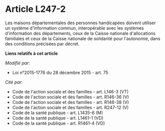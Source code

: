 # Article L247-2

Les maisons départementales des personnes handicapées doivent utiliser un système d'information commun, interopérable avec
les systèmes d'information des départements, ceux de la Caisse nationale d'allocations familiales et ceux de la Caisse
nationale de solidarité pour l'autonomie, dans des conditions précisées par décret.

**Liens relatifs à cet article**

_Modifié par_:

  - Loi n°2015-1776 du 28 décembre 2015 - art. 75

_Cité par_:

  - Code de l'action sociale et des familles - art. L146-3 (VT)
  - Code de l'action sociale et des familles - art. R146-36 (V)
  - Code de l'action sociale et des familles - art. R146-38 (V)
  - Code de l'action sociale et des familles - art. R247-12 (V)
  - Code de la santé publique - art. L1435-6 (M)
  - Code de la santé publique - art. L1461-1 (VD)
  - Code de la santé publique - art. R1461-4 (VD)

